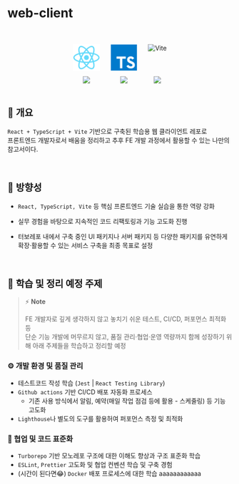 # web-client

<br />
<br />
<div style="display: flex; justify-content: center; gap: 24px; flex-direction: row;">
    <div style="display: flex; align-items: center; gap: 12px; flex-direction: column;">
        <img src="https://raw.githubusercontent.com/devicons/devicon/master/icons/react/react-original.svg" alt="React" height="60"/>
        <a href="https://react.dev/">
            <img src="https://img.shields.io/badge/react-^19.0-61DAFB?logo=react&logoColor=white" />
        </a>
    </div>
    <div style="display: flex; align-items: center; gap: 12px; flex-direction: column;">
        <img src="https://raw.githubusercontent.com/devicons/devicon/master/icons/typescript/typescript-original.svg" alt="TypeScript" height="60"/>
        <a href="https://www.typescriptlang.org/">
            <img src="https://img.shields.io/badge/typescript-^5.0-3178C6?logo=typescript&logoColor=white" />
        </a>
    </div>
    <div style="display: flex; align-items: center; gap: 12px; flex-direction: column;">
        <img src="https://vitejs.dev/logo.svg" alt="Vite" height="60"/>
        <a href="https://vitejs.dev/">
            <img src="https://img.shields.io/badge/vite-^7.0-blueviolet?logo=vite&logoColor=white" />
        </a>
    </div>
</div>

<br/>

## 📖 개요

`React + TypeScript + Vite` 기반으로 구축된 학습용 웹 클라이언트 레포로 <br />
프론트엔드 개발자로서 배움을 정리하고 추후 FE 개발 과정에서 활용할 수 있는 나만의 참고서이다.

<br/>

## 🧫 방향성

- `React, TypeScript, Vite` 등 핵심 프론트엔드 기술 실습을 통한 역량 강화

- 실무 경험을 바탕으로 지속적인 코드 리팩토링과 기능 고도화 진행

- 터보레포 내에서 구축 중인 UI 패키지나 서버 패키지 등 다양한 패키지를 유연하게 확장·활용할 수 있는 서비스 구축을 최종 목표로 설정

<br />

## 🧪 학습 및 정리 예정 주제

> ⚡ **Note**
>
> FE 개발자로 깊게 생각하지 않고 놓치기 쉬운 테스트, CI/CD, 퍼포먼스 최적화 등 <br />
> 단순 기능 개발에 머무르지 않고, 품질 관리·협업·운영 역량까지 함께 성장하기 위해 아래 주제들을 학습하고 정리할 예정

### ⚙️ 개발 환경 및 품질 관리

- 테스트코드 작성 학습 (`Jest` | `React Testing Library`)
- `Github actions` 기반 CI/CD 배포 자동화 프로세스
  - 기존 사용 방식에서 알림, 예약(매일 작업 점검 등에 활용 - 스케줄링) 등 기능 고도화
- `Lighthouse`나 별도의 도구를 활용허여 퍼포먼스 측정 및 최적화

### 🤝 협업 및 코드 표준화

- `Turborepo` 기반 모노레포 구조에 대한 이해도 향상과 구조 표준화 학습
- `ESLint`, `Prettier` 고도화 및 협업 컨벤션 학습 및 구축 경험
- (시간이 된다면😂) `Docker` 배포 프로세스에 대한 학습
  aaaaaaaaaaaa

